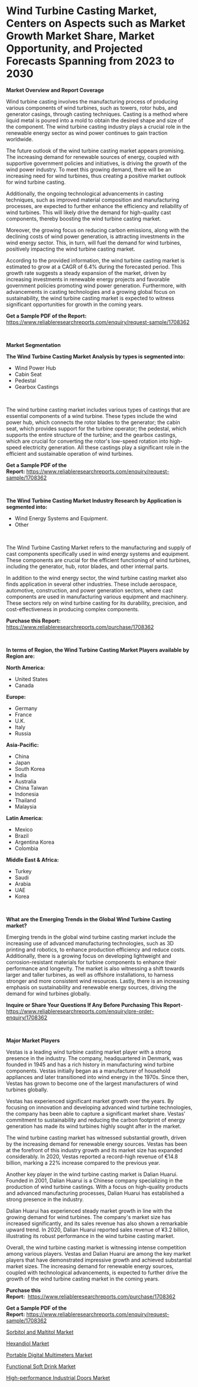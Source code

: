 <p><h1>Wind Turbine Casting Market, Centers on Aspects such as Market Growth Market Share, Market Opportunity, and Projected Forecasts Spanning from 2023 to 2030</h1></p><p><strong>Market Overview and Report Coverage</strong></p>
<p><p>Wind turbine casting involves the manufacturing process of producing various components of wind turbines, such as towers, rotor hubs, and generator casings, through casting techniques. Casting is a method where liquid metal is poured into a mold to obtain the desired shape and size of the component. The wind turbine casting industry plays a crucial role in the renewable energy sector as wind power continues to gain traction worldwide.</p><p>The future outlook of the wind turbine casting market appears promising. The increasing demand for renewable sources of energy, coupled with supportive government policies and initiatives, is driving the growth of the wind power industry. To meet this growing demand, there will be an increasing need for wind turbines, thus creating a positive market outlook for wind turbine casting.</p><p>Additionally, the ongoing technological advancements in casting techniques, such as improved material composition and manufacturing processes, are expected to further enhance the efficiency and reliability of wind turbines. This will likely drive the demand for high-quality cast components, thereby boosting the wind turbine casting market.</p><p>Moreover, the growing focus on reducing carbon emissions, along with the declining costs of wind power generation, is attracting investments in the wind energy sector. This, in turn, will fuel the demand for wind turbines, positively impacting the wind turbine casting market.</p><p>According to the provided information, the wind turbine casting market is estimated to grow at a CAGR of 6.4% during the forecasted period. This growth rate suggests a steady expansion of the market, driven by increasing investments in renewable energy projects and favorable government policies promoting wind power generation. Furthermore, with advancements in casting technologies and a growing global focus on sustainability, the wind turbine casting market is expected to witness significant opportunities for growth in the coming years.</p></p>
<p><strong>Get a Sample PDF of the Report:</strong> <a href="https://www.reliableresearchreports.com/enquiry/request-sample/1708362">https://www.reliableresearchreports.com/enquiry/request-sample/1708362</a></p>
<p>&nbsp;</p>
<p><strong>Market Segmentation</strong></p>
<p><strong>The Wind Turbine Casting Market Analysis by types is segmented into:</strong></p>
<p><ul><li>Wind Power Hub</li><li>Cabin Seat</li><li>Pedestal</li><li>Gearbox Castings</li></ul></p>
<p>&nbsp;</p>
<p><p>The wind turbine casting market includes various types of castings that are essential components of a wind turbine. These types include the wind power hub, which connects the rotor blades to the generator; the cabin seat, which provides support for the turbine operator; the pedestal, which supports the entire structure of the turbine; and the gearbox castings, which are crucial for converting the rotor's low-speed rotation into high-speed electricity generation. All these castings play a significant role in the efficient and sustainable operation of wind turbines.</p></p>
<p><strong>Get a Sample PDF of the Report:</strong>&nbsp;<a href="https://www.reliableresearchreports.com/enquiry/request-sample/1708362">https://www.reliableresearchreports.com/enquiry/request-sample/1708362</a></p>
<p>&nbsp;</p>
<p><strong>The Wind Turbine Casting Market Industry Research by Application is segmented into:</strong></p>
<p><ul><li>Wind Energy Systems and Equipment.</li><li>Other</li></ul></p>
<p>&nbsp;</p>
<p><p>The Wind Turbine Casting Market refers to the manufacturing and supply of cast components specifically used in wind energy systems and equipment. These components are crucial for the efficient functioning of wind turbines, including the generator, hub, rotor blades, and other internal parts. </p><p>In addition to the wind energy sector, the wind turbine casting market also finds application in several other industries. These include aerospace, automotive, construction, and power generation sectors, where cast components are used in manufacturing various equipment and machinery. These sectors rely on wind turbine casting for its durability, precision, and cost-effectiveness in producing complex components.</p></p>
<p><strong>Purchase this Report:</strong>&nbsp; <a href="https://www.reliableresearchreports.com/purchase/1708362">https://www.reliableresearchreports.com/purchase/1708362</a></p>
<p>&nbsp;</p>
<p><strong>In terms of Region, the Wind Turbine Casting Market Players available by Region are:</strong></p>
<p>
    <p> <strong> North America: </strong>
        <ul>
            <li>United States</li>
            <li>Canada</li>
        </ul>
        </p> 
    <p> <strong> Europe: </strong>
        <ul>
            <li>Germany</li>
            <li>France</li>
            <li>U.K.</li>
            <li>Italy</li>
            <li>Russia</li>
        </ul>
        </p> 
    <p> <strong> Asia-Pacific: </strong>
        <ul>
            <li>China</li>
            <li>Japan</li>
            <li>South Korea</li>
            <li>India</li>
            <li>Australia</li>
            <li>China Taiwan</li>
            <li>Indonesia</li>
            <li>Thailand</li>
            <li>Malaysia</li>
        </ul>
        </p> 
    <p> <strong> Latin America: </strong>
        <ul>
            <li>Mexico</li>
            <li>Brazil</li>
            <li>Argentina Korea</li>
            <li>Colombia</li>
        </ul>
        </p> 
    <p> <strong> Middle East & Africa: </strong>
        <ul>
            <li>Turkey</li>
            <li>Saudi</li>
            <li>Arabia</li>
            <li>UAE</li>
            <li>Korea</li>
        </ul>
    </p>
    </p>
<p>&nbsp;</p>
<p><strong>What are the Emerging Trends in the Global Wind Turbine Casting market?</strong></p>
<p><p>Emerging trends in the global wind turbine casting market include the increasing use of advanced manufacturing technologies, such as 3D printing and robotics, to enhance production efficiency and reduce costs. Additionally, there is a growing focus on developing lightweight and corrosion-resistant materials for turbine components to enhance their performance and longevity. The market is also witnessing a shift towards larger and taller turbines, as well as offshore installations, to harness stronger and more consistent wind resources. Lastly, there is an increasing emphasis on sustainability and renewable energy sources, driving the demand for wind turbines globally.</p></p>
<p><strong>Inquire or Share Your Questions If Any Before Purchasing This Report</strong>- <a href="https://www.reliableresearchreports.com/enquiry/pre-order-enquiry/1708362">https://www.reliableresearchreports.com/enquiry/pre-order-enquiry/1708362</a></p>
<p>&nbsp;</p>
<p><strong>Major Market Players</strong></p>
<p><p>Vestas is a leading wind turbine casting market player with a strong presence in the industry. The company, headquartered in Denmark, was founded in 1945 and has a rich history in manufacturing wind turbine components. Vestas initially began as a manufacturer of household appliances and later transitioned into wind energy in the 1970s. Since then, Vestas has grown to become one of the largest manufacturers of wind turbines globally.</p><p>Vestas has experienced significant market growth over the years. By focusing on innovation and developing advanced wind turbine technologies, the company has been able to capture a significant market share. Vestas' commitment to sustainability and reducing the carbon footprint of energy generation has made its wind turbines highly sought after in the market.</p><p>The wind turbine casting market has witnessed substantial growth, driven by the increasing demand for renewable energy sources. Vestas has been at the forefront of this industry growth and its market size has expanded considerably. In 2020, Vestas reported a record-high revenue of €14.8 billion, marking a 22% increase compared to the previous year.</p><p>Another key player in the wind turbine casting market is Dalian Huarui. Founded in 2001, Dalian Huarui is a Chinese company specializing in the production of wind turbine castings. With a focus on high-quality products and advanced manufacturing processes, Dalian Huarui has established a strong presence in the industry.</p><p>Dalian Huarui has experienced steady market growth in line with the growing demand for wind turbines. The company's market size has increased significantly, and its sales revenue has also shown a remarkable upward trend. In 2020, Dalian Huarui reported sales revenue of ¥3.2 billion, illustrating its robust performance in the wind turbine casting market.</p><p>Overall, the wind turbine casting market is witnessing intense competition among various players. Vestas and Dalian Huarui are among the key market players that have demonstrated impressive growth and achieved substantial market sizes. The increasing demand for renewable energy sources, coupled with technological advancements, is expected to further drive the growth of the wind turbine casting market in the coming years.</p></p>
<p><strong>Purchase this Report:</strong>&nbsp;&nbsp;<a href="https://www.reliableresearchreports.com/purchase/1708362">https://www.reliableresearchreports.com/purchase/1708362</a></p>
<p></p>
<p><strong>Get a Sample PDF of the Report:</strong>&nbsp;<a href="https://www.reliableresearchreports.com/enquiry/request-sample/1708362">https://www.reliableresearchreports.com/enquiry/request-sample/1708362</a></p>
<p><p><a href="https://www.linkedin.com/pulse/sorbitol-maltitol-market-size-growth-forecast-from-2023-t9vle/">Sorbitol and Maltitol Market</a></p><p><a href="https://www.linkedin.com/pulse/hexandiol-market-size-growth-forecast-from-2023-2030-hn2le/">Hexandiol Market</a></p><p><a href="https://medium.com/@coltruecker/portable-digital-multimeters-market-analysis-and-sze-forecasted-for-period-from-2023-to-2030-5e78a3ee3306">Portable Digital Multimeters Market</a></p><p><a href="https://github.com/tamvrosiya/Market-Research-Report-List-1/blob/main/functional-soft-drink-market.md">Functional Soft Drink Market</a></p><p><a href="https://medium.com/@malliekozey2023/high-performance-industrial-doors-market-focuses-on-market-share-size-and-projected-forecast-till-3433c332e1e5">High-performance Industrial Doors Market</a></p></p>